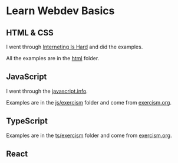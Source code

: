 # Learn Webdev Basics

## HTML & CSS

I went through [Interneting Is Hard](https://internetingishard.netlify.app/html-and-css/) and did the examples.

All the examples are in the [html](html) folder.

## JavaScript

I went through the [javascript.info](https://javascript.info/).

Examples are in the [js/exercism](js/exercism) folder and come from  [exercism.org](https://exercism.org/tracks/javascript).

## TypeScript

Examples are in the [ts/exercism](ts/exercism) folder and come from  [exercism.org](https://exercism.org/tracks/typescript).

## React
